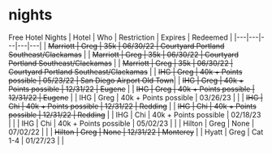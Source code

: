 # nights
Free Hotel Nights
| Hotel  | Who  | Restriction  | Expires  | Redeemed  |
|---|---|---|---|---|
| ~~Marriott  | Greg  | 35k  | 06/30/22  | Courtyard Portland Southeast/Clackamas~~ |
| ~~Marriott  | Greg  | 35k  | 06/30/22  | Courtyard Portland Southeast/Clackamas~~ |
| ~~Marriott  | Greg  | 35k  | 06/30/22  | Courtyard Portland Southeast/Clackamas~~ |
| ~~IHG  | Greg  | 40k + Points possible  | 05/23/22 | San Diego Airport Old Town~~|
| ~~IHG  | Greg  | 40k + Points possible  | 12/31/22  | Eugene~~ |
| ~~IHG  | Greg  | 40k + Points possible  | 12/31/22  | Eugene~~ |
| IHG  | Greg  | 40k + Points possible  | 03/26/23  |  |
| ~~IHG  | Chi  | 40k + Points possible  | 12/31/22  | Redding~~ |
| ~~IHG  | Chi  | 40k + Points possible  | 12/31/22  | Redding~~ |
| IHG  | Chi  | 40k + Points possible  | 02/18/23  |  |
| IHG  | Chi  | 40k + Points possible  | 05/02/23  |  |
| Hilton  | Greg  | None  | 07/02/22  |  |
| ~~Hilton  | Greg  | None  | 12/31/22  | Monterey~~ |
| Hyatt  | Greg  | Cat 1-4  | 01/27/23  |  |

